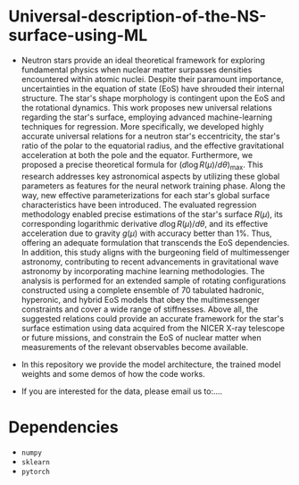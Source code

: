 # Universal-description-of-the-NS-surface-using-ML
* Neutron stars provide an ideal theoretical framework for exploring fundamental physics when nuclear matter surpasses densities encountered within atomic nuclei. Despite their paramount importance, uncertainties in the equation of state (EoS) have shrouded their internal structure. The star's shape morphology is contingent upon the EoS and the rotational dynamics. This work proposes new universal relations regarding the star's surface, employing advanced machine-learning techniques for regression. More specifically, we developed highly accurate universal relations for a neutron star's eccentricity, the star's ratio of the polar to the equatorial radius, and the effective gravitational acceleration at both the pole and the equator. Furthermore, we proposed a precise theoretical formula for $(d\log R(\mu)/d\theta)_{\max}$. This research addresses key astronomical aspects by utilizing these global parameters as features for the neural network training phase. Along the way, new effective parameterizations for each star's global surface characteristics have been introduced. The evaluated regression methodology enabled precise estimations of the star's surface $R(\mu)$, its corresponding logarithmic derivative $d\log R(\mu)/d\theta$, and its effective acceleration due to gravity $g(\mu)$ with accuracy better than $1 \%$. Thus, offering an adequate formulation that transcends the EoS dependencies. In addition, this study aligns with the burgeoning field of multimessenger astronomy, contributing to recent advancements in gravitational wave astronomy by incorporating machine learning methodologies. The analysis is performed for an extended sample of rotating configurations constructed using a complete ensemble of 70 tabulated hadronic, hyperonic, and hybrid EoS models that obey the multimessenger constraints and cover a wide range of stiffnesses. Above all, the suggested relations could provide an accurate framework for the star's surface estimation using data acquired from the NICER X-ray telescope or future missions, and constrain the EoS of nuclear matter when measurements of the relevant observables become available.

* In this repository we provide the model architecture, the trained model weights and some demos of how the code works.

* If you are interested for the data, please email us to:.... 

# Dependencies
* `numpy`
* `sklearn`
* `pytorch`
